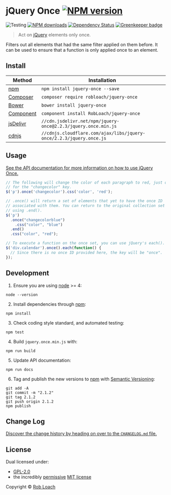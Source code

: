 # jQuery Once [![NPM version](https://img.shields.io/npm/v/jquery-once.svg)](https://npmjs.org/package/jquery-once "View this project on NPM")

![Testing](https://github.com/RobLoach/jquery-once/workflows/tests/badge.svg)
[![NPM downloads](https://img.shields.io/npm/dm/jquery-once.svg)](https://npmjs.org/package/jquery-once "View this project on NPM")
[![Dependency Status](https://img.shields.io/david/RobLoach/jquery-once.svg)](https://david-dm.org/RobLoach/jquery-once)
[![Greenkeeper badge](https://badges.greenkeeper.io/RobLoach/jquery-once.svg)](https://greenkeeper.io/)

> Act on [jQuery](http://jquery.com) elements only once.

Filters out all elements that had the same filter applied on them before. It
can be used to ensure that a function is only applied once to an element.

## Install

Method | Installation
------ | ------------
[npm](http://npmjs.com/package/jquery-once) | `npm install jquery-once --save`
[Composer](https://packagist.org/packages/robloach/jquery-once) | `composer require robloach/jquery-once`
[Bower](http://bower.io/search/?q=jquery-once) | `bower install jquery-once`
[Component](https://github.com/componentjs/component) | `component install RobLoach/jquery-once`
[jsDelivr](http://www.jsdelivr.com/#!jquery.once) | `//cdn.jsdelivr.net/npm/jquery-once@2.2.3/jquery.once.min.js`
[cdnjs](https://cdnjs.com/libraries/jquery-once) | `//cdnjs.cloudflare.com/ajax/libs/jquery-once/2.2.3/jquery.once.js`

## Usage

[See the API documentation for more information on how to use jQuery Once.](https://github.com/RobLoach/jquery-once/blob/master/API.md#readme)

``` javascript
// The following will change the color of each paragraph to red, just once
// for the "changecolor" key.
$('p').once('changecolor').css('color', 'red');

// .once() will return a set of elements that yet to have the once ID
// associated with them. You can return to the original collection set by
// using .end().
$('p')
  .once("changecolorblue")
    .css("color", "blue")
  .end()
  .css("color", "red");

// To execute a function on the once set, you can use jQuery's each().
$('div.calendar').once().each(function() {
  // Since there is no once ID provided here, the key will be "once".
});
```

## Development

1. Ensure you are using [node](http://nodejs.org) >= 4:
  ```
  node --version
  ```

2. Install dependencies through [npm](http://npmjs.org):
  ```
  npm install
  ```

3. Check coding style standard, and automated testing:
  ```
  npm test
  ```

4. Build `jquery.once.min.js` with:
  ```
  npm run build
  ```

5. Update API documentation:
  ```
  npm run docs
  ```

6. Tag and publish the new versions to [npm](http://npmjs.com) with [Semantic
Versioning](http://semver.org/):
  ```
  git add -A
  git commit -m "2.1.2"
  git tag 2.1.2
  git push origin 2.1.2
  npm publish
  ```

## Change Log

[Discover the change history by heading on over to the `CHANGELOG.md` file.](CHANGELOG.md)

## License

Dual licensed under:

- [GPL-2.0](http://opensource.org/licenses/gpl-2.0.php)
- the incredibly [permissive](http://en.wikipedia.org/wiki/Permissive_free_software_licence) [MIT license](http://opensource.org/licenses/MIT)

Copyright &copy; [Rob Loach](http://github.com/RobLoach)
